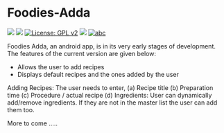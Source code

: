 # Foodies-Adda
[![](https://img.shields.io/github/last-commit/google/skia.svg)](https://github.com/firuza/Foodies-Adda/commits/master)
[![](https://img.shields.io/github/contributors/firuza/Foodies-Adda.svg)](https://github.com/pinax/pinax-notifications/graphs/contributors)
[![License: GPL v2](https://img.shields.io/badge/License-GPL%20v2-blue.svg)](https://www.gnu.org/licenses/old-licenses/gpl-2.0.en.html)
[![](https://img.shields.io/github/issues/firuza/Foodies-Adda.svg)](https://github.com/firuza/Foodies-Adda/issues)
[![abc](https://img.shields.io/github/issues-pr/firuza/Foodies-Adda.svg)](https://github.com/firuza/Foodies-Adda/pulls)

Foodies Adda, an android app, is in its very early stages of development. The features of the current version are given below:
- Allows the user to add recipes
- Displays default recipes and the ones added by the user 

Adding Recipes: The user needs to enter,
(a) Recipe title
(b) Preparation time
(c) Procedure / actual recipe
(d) Ingredients: User can dynamically add/remove ingredients. If they are not in the master list the user can add them too.

More to come .....
